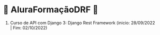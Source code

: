 # 🦕 AluraFormaçãoDRF 🦕

1. Curso de API com Django 3: Django Rest Framework (inicio: 28/09/2022 | Fim: 02/10/2022)

